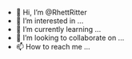 - 👋 Hi, I’m @RhettRitter
- 👀 I’m interested in ...
- 🌱 I’m currently learning ...
- 💞️ I’m looking to collaborate on ...
- 📫 How to reach me ...

<!---
RhettRitter/RhettRitter is a ✨ special ✨ repository because its `README.md` (this file) appears on your GitHub profile.
You can click the Preview link to take a look at your changes.
--->
